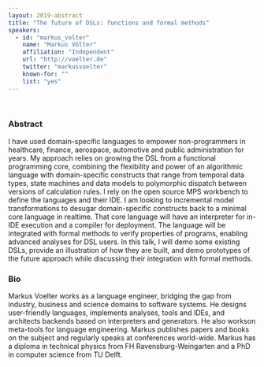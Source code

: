 ```yaml
---
layout: 2019-abstract
title: "The future of DSLs: functions and formal methods"
speakers:
  - id: "markus_volter"
    name: "Markus Völter"
    affiliation: "Independent"
    url: "http://voelter.de"
    twitter: "markusvoelter"
    known-for: ""
    list: "yes"
---
```


<br/>

### Abstract

I have used domain-specific languages to empower non-programmers in healthcare, finance, aerospace, automotive and public administration for years. My approach relies on growing the DSL from a functional programming core, combining the flexibility and power of an algorithmic language with domain-specific constructs that range from temporal data types, state machines and data models to polymorphic dispatch between versions of calculation rules. I rely on the open source MPS workbench to define the languages and their IDE. I am looking to incremental model transformations to desugar domain-specific constructs back to a minimal core language in realtime. That core language will have an interpreter for in-IDE execution and a compiler for deployment. The language will be integrated with formal methods to verify properties of programs, enabling advanced analyses for DSL users. In this talk, I will demo some existing DSLs, provide an illustration of how they are built, and demo prototypes of the future approach while discussing their integration with formal methods.

### Bio

Markus Voelter works as a language engineer, bridging the gap from industry, business and science domains to software systems. He designs user-friendly languages, implements analyses, tools and IDEs, and  architects backends based on interpreters and generators. He also workson meta-tools for language engineering. Markus publishes papers and books on the subject and regularly speaks at conferences world-wide. Markus has a diploma in technical physics from FH Ravensburg-Weingarten and a PhD in computer science from TU Delft.


